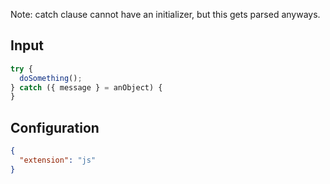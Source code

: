 
Note: catch clause cannot have an initializer, but this gets parsed anyways.

## Input
```javascript input
try {
  doSomething();
} catch ({ message } = anObject) {
}
```

## Configuration
```json configuration
{
  "extension": "js"
}
```
